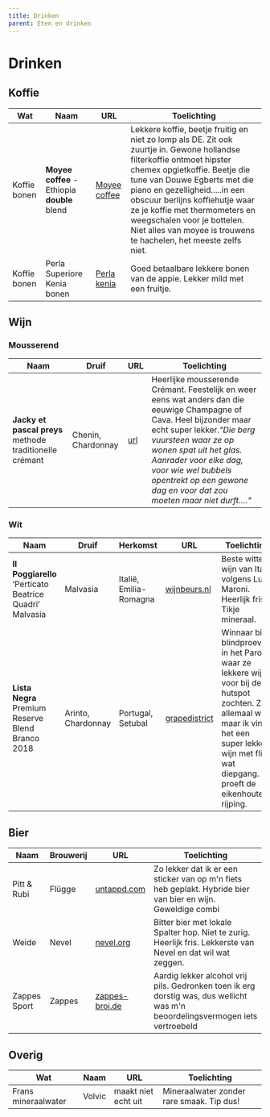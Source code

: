 ```yaml
---
title: Drinken
parent: Eten en drinken
---
```


# Drinken

## Koffie

| Wat          | Naam                                         | URL                                                                                     | Toelichting                                                                                                                                                                                                                                                                                                                                                                                    |
| ------------ | -------------------------------------------- | --------------------------------------------------------------------------------------- | ---------------------------------------------------------------------------------------------------------------------------------------------------------------------------------------------------------------------------------------------------------------------------------------------------------------------------------------------------------------------------------------------- |
| Koffie bonen | **Moyee coffee** - Ethiopia **double** blend | [Moyee coffee](https://www.moyeecoffee.com)                                             | Lekkere koffie, beetje fruitig en niet zo lomp als DE. Zit ook zuurtje in. Gewone hollandse filterkoffie ontmoet hipster chemex opgietkoffie. Beetje die tune van Douwe Egberts met die piano en gezelligheid.....in een obscuur berlijns koffiehutje waar ze je koffie met thermometers en weegschalen voor je bottelen. Niet alles van moyee is trouwens te hachelen, het meeste zelfs niet. |
| Koffie bonen | Perla Superiore Kenia bonen                  | [Perla kenia](https://www.ah.nl/producten/product/wi161542/perla-superiore-kenia-bonen) | Goed betaalbare lekkere bonen van de appie. Lekker mild met een fruitje.                                                                                                                                                                                                                                                                                                                       |

## Wijn

### Mousserend

| Naam                                                    | Druif              | URL                                                                                      | Toelichting                                                                                                                                                                                                                                                                                                             |
| ------------------------------------------------------- | ------------------ | ---------------------------------------------------------------------------------------- | ----------------------------------------------------------------------------------------------------------------------------------------------------------------------------------------------------------------------------------------------------------------------------------------------------------------------- |
| **Jacky et pascal preys** methode traditionelle crémant | Chenin, Chardonnay | [url](https://www.vleck.nl/product/jacky-et-pascal-preys-methode-traditionelle-cremant/) | Heerlijke mousserende Crémant. Feestelijk en weer eens wat anders dan die eeuwige Champagne of Cava. Heel bijzonder maar echt super lekker._"Die berg vuursteen waar ze op wonen spat uit het glas. Aanrader voor elke dag, voor wie wel bubbels opentrekt op een gewone dag en voor dat zou moeten maar niet durft…."_ |

### Wit

| Naam                                                    | Druif              | Herkomst               | URL                                                                                        | Toelichting                                                                                                                                                                                                    |
| ------------------------------------------------------- | ------------------ | ---------------------- | ------------------------------------------------------------------------------------------ | -------------------------------------------------------------------------------------------------------------------------------------------------------------------------------------------------------------- |
| **Il Poggiarello** ‘Perticato Beatrice Quadri’ Malvasia | Malvasia           | Italië, Emilia-Romagna | [wijnbeurs.nl](https://www.wijnbeurs.nl/il-poggiarello-perticato-beatrice-quadri-malvasia) | Beste witte wijn van Italië volgens Luca Maroni. Heerlijk fris. Tikje mineraal.                                                                                                                                |
| **Lista Negra** Premium Reserve Blend Branco 2018       | Arinto, Chardonnay | Portugal, Setubal      | [grapedistrict](https://www.grapedistrict.nl/lista-negra-reserve.html)                     | Winnaar bij blindproeverij in het Parool waar ze lekkere wijn voor bij de hutspot zochten. Zal allemaal wel, maar ik vind het een super lekkere wijn met flink wat diepgang. Je proeft de eikenhouten rijping. |

## Bier

| Naam         | Brouwerij | URL                                                                   | Toelichting                                                                                                                    |
| ------------ | --------- | --------------------------------------------------------------------- | ------------------------------------------------------------------------------------------------------------------------------ |
| Pitt & Rubi  | Flügge    | [untappd.com](https://untappd.com/b/flugge-pitt-and-rubi/4013137)     | Zo lekker dat ik er een sticker van op m'n fiets heb geplakt. Hybride bier van bier en wijn. Geweldige combi                   |
| Weide        | Nevel     | [nevel.org](https://nevel.org/product/weide-3/)                       | Bitter bier met lokale Spalter hop. Niet te zurig. Heerlijk fris. Lekkerste van Nevel en dat wil wat zeggen.                   |
| Zappes Sport | Zappes    | [zappes-broi.de](https://www.zappes-broi.de/collections/zappes-sport) | Aardig lekker alcohol vrij pils. Gedronken toen ik erg dorstig was, dus wellicht was m'n beoordelingsvermogen iets vertroebeld |

## Overig

| Wat                 | Naam   | URL                 | Toelichting                               |
| ------------------- | ------ | ------------------- | ----------------------------------------- |
| Frans mineraalwater | Volvic | maakt niet echt uit | Mineraalwater zonder rare smaak. Tip dus! |

